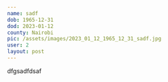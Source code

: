```yaml
---
name: sadf
dob: 1965-12-31
dod: 2023-01-12
county: Nairobi
pic: /assets/images/2023_01_12_1965_12_31_sadf.jpg
user: 2
layout: post
---
```

dfgsadfdsaf
